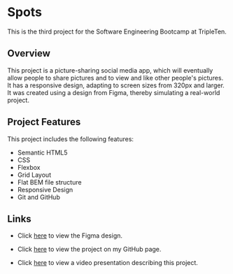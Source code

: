 # Spots

This is the third project for the Software Engineering Bootcamp at TripleTen. 

## Overview  

This project is a picture-sharing social media app, which will eventually allow people to share pictures and to view and like other people's pictures. It has a responsive design, adapting to screen sizes from 320px and larger. It was created using a design from Figma, thereby simulating a real-world project.

## Project Features

This project includes the following features:

- Semantic HTML5
- CSS
- Flexbox
- Grid Layout
- Flat BEM file structure
- Responsive Design
- Git and GitHub
  
## Links  
* Click [here](https://www.figma.com/file/BBNm2bC3lj8QQMHlnqRsga/Sprint-3-Project-%E2%80%94-Spots?type=design&node-id=2%3A60&mode=design&t=afgNFybdorZO6cQo-1) to view the Figma design.

* Click [here](https://mpollock23.github.io/se_project_spots/) to view the project on my GitHub page.

* Click [here](https://drive.google.com/file/d/1D3L_y9u6hYbgE6kjZdQ-tFoNWMGDyBuU/view?usp=sharing) to view a video presentation describing this project.